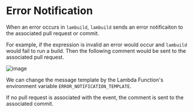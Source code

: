 # Error Notification

When an error occurs in `lambuild`, `lambuild` sends an error notificaiton to the associated pull request or commit.

For example, if the expression is invalid an error would occur and `lambuild` would fail to run a build.
Then the following comment would be sent to the associated pull request.

![image](https://user-images.githubusercontent.com/13323303/116962766-e7b5c300-ace1-11eb-80ad-70a4291a913c.png)

We can change the message template by the Lambda Function's environment variable `ERROR_NOTIFICATION_TEMPLATE`.

If no pull request is associated with the event, the comment is sent to the associated commit.
